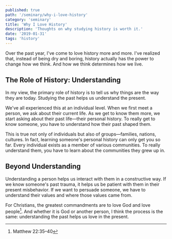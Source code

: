```yaml
---
published: true
path: '/seminary/why-i-love-history'
category: 'seminary'
title: 'Why I Love History'
description: 'Thoughts on why studying history is worth it.'
date: '2019-01-31'
tags: 'history'
---
```


Over the past year, I've come to love history more and more.
I've realized that, instead of being dry and boring, history actually has the power to change how we think.
And how we think determines how we live.

## The Role of History: Understanding

In my view, the primary role of history is to tell us why things are the way they are today.
Studying the past helps us understand the present.

We've all experienced this at an individual level.
When we first meet a person, we ask about their current life.
As we get to know them more, we start asking about their past life—their personal history.
To really get to know someone, you have to understand how their past shaped them.

This is true not only of individuals but also of groups—families, nations, cultures.
In fact, learning someone's personal history can only get you so far.
Every individual exists as a member of various communities.
To really understand them, you have to learn about the communities they grew up in.

## Beyond Understanding

Understanding a person helps us interact with them in a constructive way.
If we know someone's past trauma, it helps us be patient with them in their present misbehavior.
If we want to persuade someone, we have to understand their values and where those values came from.

For Christians, the greatest commandments are to love God and love people[^1].
And whether it is God or another person, I think the process is the same:
understanding the past helps us love in the present.

[^1]: <x-link to="https://www.bible.com/bible/59/MAT.22.35-40">Matthew 22:35–40</x-link>
